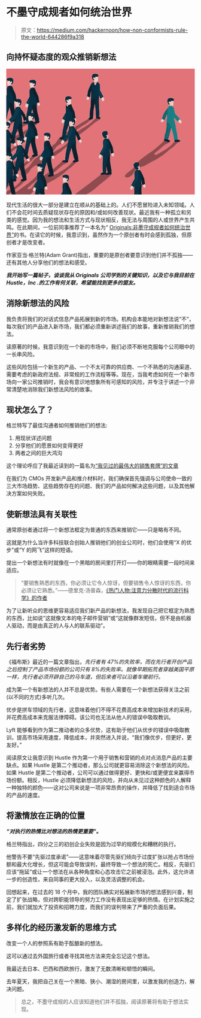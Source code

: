 # 不墨守成规者如何统治世界

> 原文：<https://medium.com/hackernoon/how-non-conformists-rule-the-world-644286f9a318>

## 向持怀疑态度的观众推销新想法

![](img/95f10ff3a13941e4ddb943fd6d9b37c2.png)

现代生活的很大一部分是建立在顺从的基础上的。人们不愿冒险进入未知领域。人们不会花时间去质疑现状存在的原因和/或如何改善现状。最近我有一种孤立和另类的感觉。因为我的想法和生活方式与现状相反，我无法与周围的人或世界产生共鸣。在此期间，一位前同事推荐了一本名为“ [Originals:非墨守成规者如何统治世界”](https://www.amazon.com/Originals-How-Non-Conformists-Move-World/dp/014312885X)的书。在读它的时候，我意识到，虽然作为一个原创者有时会感到孤独，但原创者才是改变者。

作家亚当·格兰特(Adam Grant)指出，重要的是原创者要意识到他们并不孤独——还有其他人分享他们的想法和感受。

***我开始写一篇帖子，谈谈我从 Originals 公司学到的关键知识，以及它与我目前在 Hustle，Inc .的工作有何关联，希望能找到更多的盟友。***

## **消除新想法的风险**

我负责将我们的对话式信息产品拓展到新的市场。机构会本能地对新想法说“不”，每次我们的产品进入新市场，我们都必须重新讲述我们的故事，重新推销我们的想法。

读原著的时候，我意识到在一个新的市场中，我们必须不断地克服每个公司眼中的一长串风险。

这些风险包括一个新生的产品、一个不太可靠的供应商、一个不熟悉的沟通渠道、需要考虑的新政府法规、非常规的工作流程等等。现在，当我考虑如何在一个新市场向一家公司推销时，我会有意识地想象所有可感知的风险，并专注于讲述一个非常清楚地消除我们新想法风险的故事。

## **现状怎么了？**

格兰特写了最佳沟通者如何推销他们的想法:

1.  用现状详述问题
2.  分享他们的愿景如何变得更好
3.  两者之间的巨大鸿沟

这个理论呼应了我最近读到的一篇名为[“我见过的最伟大的销售套牌”的文章](/the-mission/the-greatest-sales-deck-ive-ever-seen-4f4ef3391ba0)

在我们为 CMOs 开发新产品和推介材料时，我们确保首先强调与公司使命一致的三大市场趋势、这些趋势存在的问题、我们的产品如何解决这些问题，以及其他解决方案如何失败。

## **使新想法具有关联性**

通常原创者通过将一个新想法框定为普通的东西来推销它——只是略有不同。

这就是为什么当许多科技联合创始人推销他们的创业公司时，他们会使用“X 的优步”或“Y 的网飞”这样的短语。

提出一个新想法有时就像在一个黑暗的房间里打开灯——你的眼睛需要一段时间来适应。

> “要销售熟悉的东西，你必须让它令人惊讶，但要销售令人惊讶的东西，你必须让它熟悉。”——德里克·汤普森，[《热门人物:注意力分散时代的流行科学》的作者](https://www.amazon.com/Hit-Makers-Science-Popularity-Distraction/dp/110198032X)

为了让新听众的思维更容易适应我们新产品的新想法，我发现自己把它框定为熟悉的东西，比如说“这就像文本的电子邮件营销”或“这就像群发短信，但不是由机器人驱动，而是由真正的人与人的联系驱动”。

## **先行者劣势**

《福布斯》最近的一篇文章指出，*先行者有 47%的失败率，而在先行者开创产品之后控制了产品市场份额的公司只有 8%的失败率。就像早期拓荒者穿越美国平原一样，先行者必须开辟自己的马车道，但后来者可以沿着车辙前行。*

成为第一个有新想法的人并不总是优势。有些人需要在一个新想法获得关注之前(以不同的方式)多听几次。

优步是拼车领域的先行者，这意味着他们不得不花费高成本来增加新技术的采用，并花费高成本来克服法律障碍。该公司也无法从他人的错误中吸取教训。

Lyft 能够看到作为第二推动者的众多优势，这有助于他们从优步的错误中吸取教训，提高市场采用速度，降低成本，并突然进入并说，“我们像优步，但更好，更友好。”

阅读原文让我意识到 Hustle 作为第一个用于销售和营销的点对点消息产品的主要缺点。如果 Hustle 是第二个推动者，那么公司就更容易消除这个新想法的风险。如果 Hustle 是第二个推动者，公司可以通过做得更好、更快和/或更便宜来赢得市场份额。相反，Hustle 必须降低新想法的风险，并向从未见过这种颜色的人解释一种独特的颜色——这对公司来说是一项非常昂贵的操作，并降低了找到适合市场的产品的速度。

## **将激情放在正确的位置**

***“对执行的热情比对想法的热情更重要”。***

格兰特指出，四分之三的初创企业失败是因为过早的规模化和糟糕的执行。

他警告不要“先驱过度承诺”——这意味着尽管先驱们倾向于过度扩张以抢占市场份额和最大化增长，但这可能会导致误判，最终导致一个想法的死亡。相反，先驱们应该“拖延”或让一个想法在从各种角度和心态攻击它之前被浸泡。此外，这允许进一步的创造性，来自同事的更大投入，以及灵活调整的机会。

回想起来，在过去的 18 个月中，我的团队确实对拓展新市场的想法感到兴奋，制定了扩张战略，但对跨职能领导的努力工作没有表现出足够的热情。在计划实施之前，我们就加大了投资和招聘力度，而我们的误判带来了严重的负面后果。

## 多样化的经历激发新的思维方式

改变一个人的参照系有助于酝酿新的想法。

这可以通过去外国旅行或者寻找其他方法来完全忘记这个想法。

我最近去日本、巴西和西欧旅行，激发了无数清晰和顿悟的瞬间。

去年夏天，我把自己关在一个黑暗、狭小、潮湿的房间里，以激发我的创造力，解决问题。

> 总之，不墨守成规的人应该知道他们并不孤独，阅读原著将有助于想法实现。